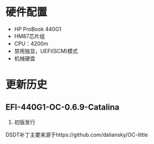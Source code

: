 # 硬件配置

- HP ProBook 440G1
- HM87芯片组
- CPU：4200m
- 禁用独显，UEFI(SCM)模式
- 机械硬盘

# 更新历史

## EFI-440G1-OC-0.6.9-Catalina

1. 初版发行

DSDT补丁主要来源于https://github.com/daliansky/OC-little

